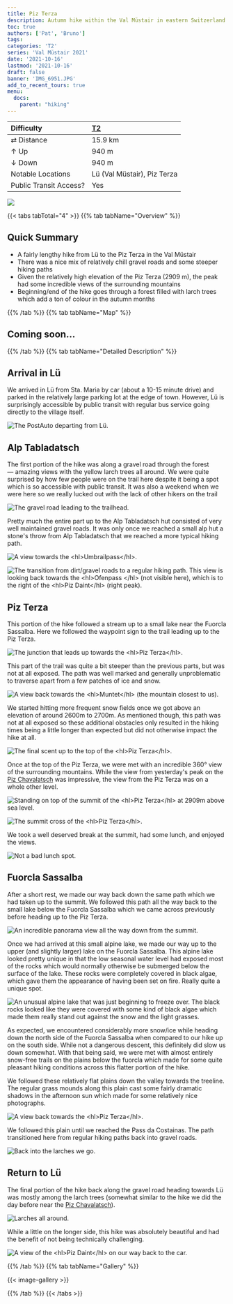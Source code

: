 ```yaml
---
title: Piz Terza
description: Autumn hike within the Val Müstair in eastern Switzerland.
toc: true
authors: ['Pat', 'Bruno']
tags:
categories: 'T2'
series: 'Val Müstair 2021'
date: '2021-10-16'
lastmod: '2021-10-16'
draft: false
banner: 'IMG_6951.JPG'
add_to_recent_tours: true
menu:
  docs:
    parent: "hiking"
---
```

<link href="../../../style.css" rel="stylesheet"></link>

| Difficulty | [T2](../overview/#wanderskala) |
| :--- | :--- |
| &#8644; Distance | 15.9 km |
| &#8593; Up | 940 m |
| &#8595; Down | 940 m |
| Notable Locations | Lü (Val Müstair), Piz Terza |
| Public Transit Access? | Yes |

![](IMG_6951.JPG)


{{< tabs tabTotal="4" >}}
{{% tab tabName="Overview" %}}

## Quick Summary

- A fairly lengthy hike from <hl>Lü</hl> to the <hl>Piz Terza</hl> in the <hl>Val Müstair</hl>
- There was a nice mix of relatively chill gravel roads and some steeper hiking paths
- Given the relatively high elevation of the <hl>Piz Terza</hl> (2909 m), the peak had some incredible views of the surrounding mountains
- Beginning/end of the hike goes through a forest filled with <hl>larch trees</hl> which add a ton of colour in the autumn months

{{% /tab %}}
{{% tab tabName="Map" %}}

## Coming soon...


{{% /tab %}}
{{% tab tabName="Detailed Description" %}}

## Arrival in Lü

We arrived in <hl>Lü</hl> from Sta. Maria by car (about a 10-15 minute drive) and parked
in the relatively large parking lot at the edge of town.  However, Lü is
surprisingly accessible by public transit with regular bus service going
directly to the village itself.

![](IMG_6590.JPG "The PostAuto departing from Lü.")


## Alp Tabladatsch

The first portion of the hike was along a gravel road through the forest
— amazing views with the yellow larch trees all around.  We were quite surprised
by how few people were on the trail here despite it being a spot which is so
accessible with public transit.  It was also a weekend when we were here so
we really lucked out with the lack of other hikers on the trail

![](IMG_6628.JPG "The gravel road leading to the trailhead.")

Pretty much the entire part up to the <hl>Alp Tabladatsch</hl> hut consisted of
very well maintained gravel roads.  It was only once we reached a small alp hut a
stone's throw from Alp Tabladatsch that we reached a more typical hiking path.

![](IMG_6651.JPG "A view towards the <hl>Umbrailpass</hl>.")

![](IMG_6661.JPG "The transition from dirt/gravel roads to a regular hiking path.  This view is looking back towards the <hl>Ofenpass </hl> (not visible here), which is to the right of the <hl>Piz Daint</hl> (right peak).")


## Piz Terza

This portion of the hike followed a stream up to a small lake near the <hl>Fuorcla Sassalba</hl>.  Here we followed the waypoint sign to the trail leading up to the <hl>Piz Terza</hl>.

![](IMG_6689.JPG "The junction that leads up towards the <hl>Piz Terza</hl>.")

This part of the trail was quite a bit steeper than the previous parts, but was not at all exposed.  The path was well marked and generally unproblematic to traverse apart from a few patches of ice and snow.

![](IMG_6701.JPG "A view back towards the <hl>Muntet</hl> (the mountain closest to us).")

We started hitting more frequent snow fields once we got above an elevation of around 2600m to 2700m.  As mentioned though, this path was not at all exposed so these additional obstacles only resulted in the hiking times being a little longer than expected but did not otherwise impact the hike at all.

![](IMG_6714.JPG "The final scent up to the top of the <hl>Piz Terza</hl>.")

Once at the top of the <hl>Piz Terza</hl>, we were met with an incredible 360° view of the surrounding mountains.  While the view from yesterday's peak on the <a href="../piz_chavalatsch/">Piz Chavalatsch</a> was impressive, the view from the Piz Terza was on a whole other level.

![](IMG_6733.JPG "Standing on top of the summit of the <hl>Piz Terza</hl> at 2909m above sea level.")

![](IMG_6755.JPG "The summit cross of the <hl>Piz Terza</hl>.")

We took a well deserved break at the summit, had some lunch, and enjoyed the views.

![](IMG_6801.JPG "Not a bad lunch spot.")


## Fuorcla Sassalba

After a short rest, we made our way back down the same path which we had taken up to the summit.  We followed this path all the way back to the small lake below the <hl>Fuorcla Sassalba</hl> which we came across previously before heading up to the Piz Terza.

![](IMG_6824.JPG "An incredible panorama view all the way down from the summit.")

Once we had arrived at this small alpine lake, we made our way up to the upper (and slightly larger) lake on the <hl>Fuorcla Sassalba</hl>.  This alpine lake looked pretty unique in that the low seasonal water level had exposed most of the rocks which would normally otherwise be submerged below the surface of the lake.  These rocks were completely covered in black algae, which gave them the appearance of having been set on fire.  Really quite a unique spot.

![](IMG_6884.JPG "An unusual alpine lake that was just beginning to freeze over.  The black rocks looked like they were covered with some kind of black algae which made them really stand out against the snow and the light grasses.")

As expected, we encountered considerably more snow/ice while heading down the north side of the <hl>Fuorcla Sassalba</hl> when compared to our hike up on the south side.  While not a dangerous descent, this definitely did slow us down somewhat.  With that being said, we were met with almost entirely snow-free trails on the plains below the fuorcla which made for some quite pleasant hiking conditions across this flatter portion of the hike.  

We followed these relatively flat plains down the valley towards the treeline.  The regular grass mounds along this plain cast some fairly dramatic shadows in the afternoon sun which made for some relatively nice photographs.

![](IMG_6962.JPG "A view back towards the <hl>Piz Terza</hl>.")

We followed this plain until we reached the <hl>Pass da Costainas</hl>.  The path transitioned here from regular hiking paths back into gravel roads.

![](IMG_7023.JPG "Back into the larches we go.")


## Return to Lü

The final portion of the hike back along the gravel road heading towards <hl>Lü</hl> was mostly among the larch trees (somewhat similar to the hike we did the day before near the <a href="../piz_chavalatsch/">Piz Chavalatsch</a>).

![](IMG_7009.JPG "Larches all around.")

While a little on the longer side, this hike was absolutely beautiful and had the benefit of not being technically challenging.

![](IMG_7035.JPG "A view of the <hl>Piz Daint</hl> on our way back to the car.")


{{% /tab %}}
{{% tab tabName="Gallery" %}}

{{< image-gallery >}}

{{% /tab %}}
{{< /tabs >}}